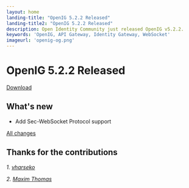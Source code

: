 ```yaml
---
layout: home
landing-title: "OpenIG 5.2.2 Released"
landing-title2: "OpenIG 5.2.2 Released"
description: Open Identity Community just released OpenIG v5.2.2.
keywords: 'OpenIG, API Gateway, Identity Gateway, WebSocket'
imageurl: 'openig-og.png'
---
```

# OpenIG 5.2.2 Released
[Download](https://github.com/OpenIdentityPlatform/OpenIG/releases/tag/5.2.2)

## What's new
* Add Sec-WebSocket Protocol support


[All changes](https://github.com/OpenIdentityPlatform/OpenIG/compare/5.2.1...5.2.2)

## Thanks for the contributions

<i id="vharseko"><i>1. <a href="https://github.com/vharseko" target="_blank">vharseko</a></i>

<i id="maximthomas"><i>2. <a href="https://github.com/maximthomas" target="_blank">Maxim Thomas</a></i>
